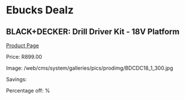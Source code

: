 
# Ebucks Dealz
## BLACK+DECKER: Drill Driver Kit - 18V Platform
[Product Page](https://www.ebucks.com/web/shop/productSelected.do?prodId=677839392&catId=717324798)

Price: R899.00

Image: /web/cms/system/galleries/pics/prodimg/BDCDC18_1_300.jpg

Savings: 

Percentage off: %
	